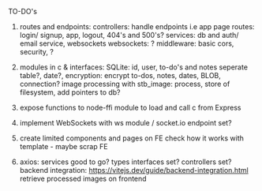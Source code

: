 TO-DO's

1. routes and endpoints: 
    controllers: handle endpoints i.e app page
    routes: login/ signup, app, logout, 404's and 500's?
    services: db and auth/ email service, websockets
    websockets: ?
    middleware: basic cors, security, ?

2. modules in c & interfaces: 
    SQLite: id, user, to-do's and notes seperate table?, date?, 
    encryption: encrypt to-dos, notes, dates, BLOB, connection?
    image processing with stb_image: process, store of filesystem, add pointers to db?

3. expose functions to node-ffi module to load and call c from Express

4. implement WebSockets with ws module / socket.io
    endpoint set?

5. create limited components and pages on FE
    check how it works with template - maybe scrap FE

6. axios:
    services good to go?
    types interfaces set?
    controllers set? 
    backend integration: https://vitejs.dev/guide/backend-integration.html
    retrieve processed images on frontend

